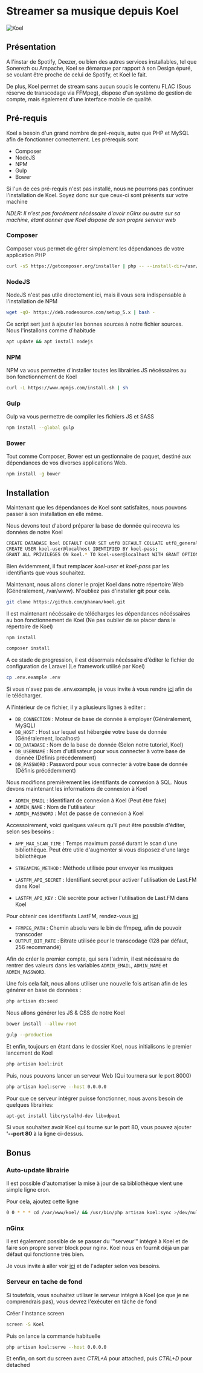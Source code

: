 # Streamer sa musique depuis Koel

![Koel](https://user-images.githubusercontent.com/8056274/115028055-bc02a280-9ec4-11eb-991c-69cd2a45b69c.png)

## Présentation

A l'instar de Spotify, Deezer, ou bien des autres services
installables, tel que Sonerezh ou Ampache, Koel se démarque par rapport
à son Design épuré, se voulant être proche de celui de Spotify, et Koel
le fait.

De plus, Koel permet de stream sans aucun soucis le contenu FLAC (Sous
réserve de transcodage via FFMpeg), dispose d'un système de gestion de
compte, mais également d'une interface mobile de qualité.

## Pré-requis

Koel a besoin d'un grand nombre de pré-requis, autre que PHP et MySQL
afin de fonctionner correctement. Les prérequis sont

* Composer
* NodeJS
* NPM
* Gulp
* Bower

Si l'un de ces pré-requis n'est pas installé, nous ne pourrons pas
continuer l'installation de Koel. Soyez donc sur que ceux-ci sont
présents sur votre machine

*NDLR: Il n'est pas forcément nécéssaire d'avoir nGinx ou autre sur sa
machine, étant donner que Koel dispose de son propre serveur web*

### Composer

Composer vous permet de gérer simplement les dépendances de votre
application PHP

```bash
curl -sS https://getcomposer.org/installer | php -- --install-dir=/usr/bin --filename=composer
```

### NodeJS

NodeJS n'est pas utile directement ici, mais il vous sera indispensable
à l'installation de NPM

```bash
wget -qO- https://deb.nodesource.com/setup_5.x | bash -
```

Ce script sert just à ajouter les bonnes sources à notre fichier
sources. Nous l'installons comme d'habitude

```bash
apt update && apt install nodejs
```

### NPM

NPM va vous permettre d'installer toutes les librairies JS nécéssaires
au bon fonctionnement de Koel

```bash
curl -L https://www.npmjs.com/install.sh | sh
```

### Gulp

Gulp va vous permettre de compiler les fichiers JS et SASS

```bash
npm install --global gulp
```

### Bower

Tout comme Composer, Bower est un gestionnaire de paquet, destiné aux
dépendances de vos diverses applications Web.

```bash
npm install -g bower
```

## Installation

Maintenant que les dépendances de Koel sont satisfaites, nous pouvons
passer à son installation en elle même.

Nous devons tout d'abord préparer la base de donnée qui recevra les
données de notre Koel

```bash
CREATE DATABASE koel DEFAULT CHAR SET utf8 DEFAULT COLLATE utf8_general_ci;
CREATE USER koel-user@localhost IDENTIFIED BY koel-pass;
GRANT ALL PRIVILEGES ON koel.* TO koel-user@localhost WITH GRANT OPTION;
```

Bien évidemment, il faut remplacer *koel-user* et *koel-pass* par les
identifiants que vous souhaitez.

Maintenant, nous allons cloner le projet Koel dans notre répertoire Web
(Généralement, /var/www). N'oubliez pas d'installer **git** pour cela.

```bash
git clone https://github.com/phanan/koel.git
```

Il est maintenant nécéssaire de télécharges les dépendances nécéssaires
au bon fonctionnement de Koel (Ne pas oublier de se placer dans le
répertoire de Koel)

```bash
npm install
```

```bash
composer install
```

A ce stade de progression, il est désormais nécéssaire d'éditer le
fichier de configuration de Laravel (Le framework utilisé par Koel)

```bash
cp .env.example .env
```

Si vous n'avez pas de .env.example, je vous invite à vous rendre
[ici](https://github.com/phanan/koel/blob/master/.env.example) afin de
le télécharger.

A l'intérieur de ce fichier, il y a plusieurs lignes à editer :

* `DB_CONNECTION` : Moteur de base de donnée à employer
    (Généralement, MySQL)
* `DB_HOST` : Host sur lequel est hébergée votre base de donnée
    (Généralement, localhost)
* `DB_DATABASE` : Nom de la base de donnée (Selon notre tutoriel,
    Koel)
* `DB_USERNAME` : Nom d'utilisateur pour vous connecter à votre
    base de donnée (Définis précédemment)
* `DB_PASSWORD` : Password pour vous connecter à votre base de
    donnée (Définis précédemment)

Nous modifions premièrement les identifiants de connexion à SQL. Nous
devons maintenant les informations de connexion à Koel

* `ADMIN_EMAIL` : Identifiant de connexion à Koel (Peut être fake)
* `ADMIN_NAME` : Nom de l'utilisateur
* `ADMIN_PASSWORD` : Mot de passe de connexion à Koel

Accessoirement, voici quelques valeurs qu'il peut être possible
d'éditer, selon ses besoins :

* `APP_MAX_SCAN_TIME` : Temps maximum passé durant le scan d'une
    bibliothèque. Peut être utile d'augmenter si vous disposez d'une
    large bibliothèque
* `STREAMING_METHOD` : Méthode utilisée pour envoyer les musiques

* `LASTFM_API_SECRET` : Identifiant secret pour activer
    l'utilisation de Last.FM dans Koel
* `LASTFM_API_KEY` : Clé secrète pour activer l'utilisation de
    Last.FM dans Koel

Pour obtenir ces identifiants LastFM, rendez-vous
[ici](http://www.last.fm/api/account/create)

* `FFMPEG_PATH` : Chemin absolu vers le bin de ffmpeg, afin de
    pouvoir transcoder
* `OUTPUT_BIT_RATE` : Bitrate utilisée pour le transcodage (128 par
    défaut, 256 recommandé)

Afin de créer le premier compte, qui sera l'admin, il est nécéssaire de
rentrer des valeurs dans les variables `ADMIN_EMAIL`, `ADMIN_NAME`
et `ADMIN_PASSWORD`.

Une fois cela fait, nous allons utiliser une nouvelle fois artisan afin
de les générer en base de données :

```bash
php artisan db:seed
```

Nous allons générer les JS & CSS de notre Koel

```bash
bower install --allow-root
```

```bash
gulp --production
```

Et enfin, toujours en étant dans le dossier Koel, nous initialisons le
premier lancement de Koel

```bash
php artisan koel:init
```

Puis, nous pouvons lancer un serveur Web (Qui tournera sur le port 8000)

```bash
php artisan koel:serve --host 0.0.0.0
```

Pour que ce serveur intégrer puisse fonctionner, nous avons besoin de
quelques librairies:

```bash
apt-get install libcrystalhd-dev libvdpau1
```

Si vous souhaitez avoir Koel qui tourne sur le port 80, vous pouvez
ajouter **'--port 80** à la ligne ci-dessus.

## Bonus

### Auto-update librairie

Il est possible d'automatiser la mise à jour de sa bibliothèque vient
une simple ligne cron.

Pour cela, ajoutez cette ligne

```bash
0 0 * * * cd /var/www/koel/ && /usr/bin/php artisan koel:sync >/dev/null 2>&1
```

### nGinx

Il est également possible de se passer du '"serveur'" intégré à Koel et
de faire son propre server block pour nginx. Koel nous en fournit déjà
un par défaut qui fonctionne très bien.

Je vous invite à aller voir
[ici](https://github.com/phanan/koel/blob/2.0/nginx.conf.example) et de
l'adapter selon vos besoins.

### Serveur en tache de fond

Si toutefois, vous souhaitez utiliser le serveur intégré à Koel (ce que
je ne comprendrais pas), vous devrez l'exécuter en tâche de fond

Créer l'instance screen

```bash
screen -S Koel
```

Puis on lance la commande habituelle

```bash
php artisan koel:serve --host 0.0.0.0
```

Et enfin, on sort du screen avec *CTRL+A* pour attached, puis *CTRL+D*
pour detached
